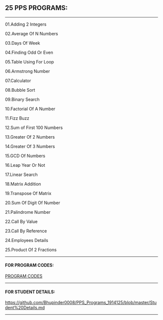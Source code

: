 ## 25 PPS PROGRAMS:

------------------



01.Adding 2 Integers 

02.Average Of N Numbers

03.Days Of Week

04.Finding Odd Or Even

05.Table Using For Loop

06.Armstrong Number

07.Calculator

08.Bubble Sort

09.Binary Search

10.Factorial Of A Number

11.Fizz Buzz

12.Sum of First 100 Numbers

13.Greater Of 2 Numbers

14.Greater Of 3 Numbers

15.GCD Of Numbers 

16.Leap Year Or Not 

17.Linear Search

18.Matrix Addition

19.Transpose Of Matrix

20.Sum Of Digit Of Number

21.Palindrome Number

22.Call By Value 

23.Call By Reference 

24.Employees Details

25.Product Of 2 Fractions


--------


 #### FOR PROGRAM CODES:

  [PROGRAM CODES](https://github.com/Bhupinder0008/PPS_Programs_1914125/blob/master/PROGRAM%20CODES.md)

 -----------

 ####  FOR STUDENT DETAILS:
  
  https://github.com/Bhupinder0008/PPS_Programs_1914125/blob/master/Student%20Details.md

------------
